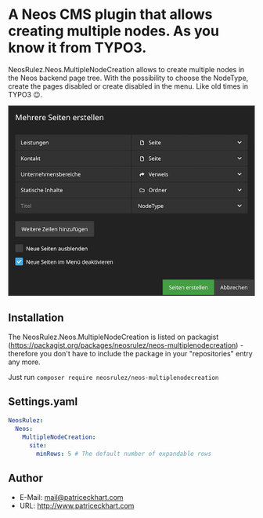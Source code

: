 # A Neos CMS plugin that allows creating multiple nodes. As you know it from TYPO3.

NeosRulez.Neos.MultipleNodeCreation allows to create multiple nodes in the Neos backend page tree. 
With the possibility to choose the NodeType, create the pages disabled or create disabled in the menu. Like old times in TYPO3 😉.

![MultipleNodeCreation](https://raw.githubusercontent.com/patriceckhart/NeosRulez.Neos.MultipleNodeCreation/master/Preview.png)

## Installation

The NeosRulez.Neos.MultipleNodeCreation is listed on packagist (https://packagist.org/packages/neosrulez/neos-multiplenodecreation) - therefore you don't have to include the package in your "repositories" entry any more.

Just run ```composer require neosrulez/neos-multiplenodecreation```

## Settings.yaml

```yaml
NeosRulez:
  Neos:
    MultipleNodeCreation:
      site:
        minRows: 5 # The default number of expandable rows
```

## Author

* E-Mail: mail@patriceckhart.com
* URL: http://www.patriceckhart.com
